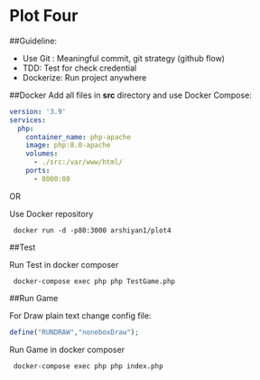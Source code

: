# Plot Four

##Guideline:
- Use Git : Meaningful commit, git strategy (github flow)
- TDD: Test for check credential 
- Dockerize: Run project anywhere

##Docker 
Add all files in **src** directory and use Docker Compose:
```YAML
version: '3.9'
services:
  php:
    container_name: php-apache
    image: php:8.0-apache
    volumes:
      - ./src:/var/www/html/
    ports:
      - 8000:80

```
OR

Use Docker repository

```Docker
 docker run -d -p80:3000 arshiyan1/plot4
```

##Test

Run Test in docker composer

```Shell
 docker-compose exec php php TestGame.php
```


##Run Game

For Draw plain text change config file:
```php
define("RUNDRAW","noneboxDraw");
```

Run Game in docker composer

```Shell
 docker-compose exec php php index.php
```


